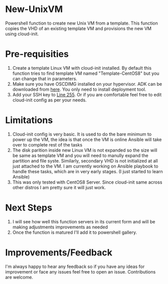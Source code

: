 # New-UnixVM
Powershell function to create new Unix VM from a template. This function copies the VHD of an existing template VM and provisions the new VM using cloud-init.

# Pre-requisities 
1. Create a template Linux VM with cloud-init installed. By default this function tries to find template VM named "Template-CentOS8" but you can change that in parameters.
2. Make sure you have OSCDIMG installed on your hypervisor. ADK can be downloaded from [here](https://www.microsoft.com/en-us/download/confirmation.aspx?id=39982). You only need to install deployment tool.
3. Add your SSH key to [Line 255](https://github.com/nebula-it/New-UnixVM/blob/51b7052a3455d72976fbbc9a1ff26c0e93d8d8da/New-UnixVM.psm1#L255). Or if you are comfortable feel free to edit cloud-init config as per your needs.

# Limitations
1. Cloud-init config is very basic. It is used to do the bare minimum to power up the VM, the idea is that once the VM is online Ansible will take over to complete rest of the tasks
2. The disk parition inside new Linux VM is not expanded so the size will be same as template VM and you will need to manully expand the partition and file syste. Similarly, secondary VHD is not initialized at all just attached to the VM. I am currently working on Ansible playbook to handle these tasks, which are in very early stages. (I just started to learn Ansible)
3. This was only tested with CentOS8 Server. Since cloud-init same across other distros I am pretty sure it will just work.

# Next Steps
1. I will see how well this function servers in its current form and will be making adjustments improvements as needed
2. Once the function is matured I'll add it to powershell gallery.

# Improvements/Feedback
I'm always happy to hear any feedback so if you have any ideas for improvement or face any issues feel free to open an issue. Contributions are welcome.
